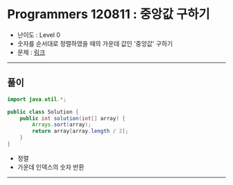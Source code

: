 # Programmers 120811 : 중앙값 구하기
- 난이도 : Level 0
- 숫자를 순서대로 정렬하였을 때의 가운데 값인 '중앙값' 구하기
- 문제 : [링크](https://school.programmers.co.kr/learn/courses/30/lessons/120811)

---

## 풀이
```java
import java.util.*;

public class Solution {
    public int solution(int[] array) {
        Arrays.sort(array);
        return array[array.length / 2];
    }
}
```
- 정렬
- 가운데 인덱스의 숫자 반환

---
